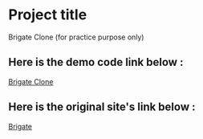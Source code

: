 # Project title

Brigate Clone (for practice purpose only)

## Here is the demo code link below :

[Brigate Clone](https://nirobsaha420.github.io/First-Brigate-Clone/)

## Here is the original site's link below : 

[Brigate](https://brigate.vercel.app/)
